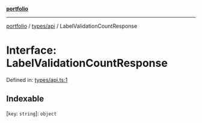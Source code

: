 [**portfolio**](../../../README.md)

***

[portfolio](../../../modules.md) / [types/api](../README.md) / LabelValidationCountResponse

# Interface: LabelValidationCountResponse

Defined in: [types/api.ts:1](https://github.com/tnorlund/Portfolio/blob/bac315084684e4753a2edc863386776ede317139/portfolio/types/api.ts#L1)

## Indexable

\[`key`: `string`\]: `object`
